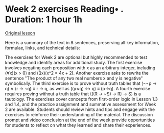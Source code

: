 # Week 2 exercises Reading• . Duration: 1 hour 1h

[Original lesson](https://www.coursera.org/learn/uol-fundamentals-of-computer-science/supplement/tWvoQ/week-2-exercises)

Here is a summary of the text in 8 sentences, preserving all key information, formulae, links, and technical details:

The exercises for Week 2 are optional but highly recommended to test knowledge and identify areas for additional study. The first exercise involves negating each proposition with x as an arbitrary integer, including (∀x)(x > 0) and (∃x)(x^2 = 4x + 2). Another exercise asks to rewrite the sentence "The product of any two real numbers x and y is negative" symbolically. The third exercise is to prove without truth tables that (¬¬p → q) ∨ (r → ¬q) ≡ r → q, as well as ((p∧q) ↔ q) ≡ (p→q). A fourth exercise requires proving without a truth table that (((R → ~S) → R) → S) is a tautology. The exercises cover concepts from first-order logic in Lesson 1.3 and 1.4, and the practice assignment and summative assessment for Week 2 are available. Students should review hints and tips and engage with the exercises to reinforce their understanding of the material. The discussion prompt and video conclusion at the end of the week provide opportunities for students to reflect on what they learned and share their experiences.

